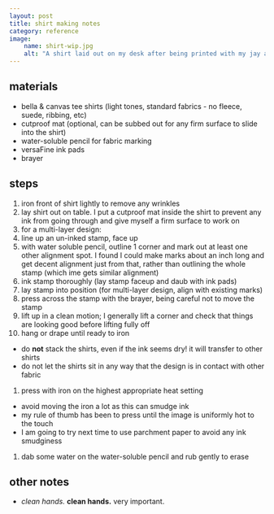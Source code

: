 ```yaml
---
layout: post
title: shirt making notes
category: reference
image: 
    name: shirt-wip.jpg
    alt: "A shirt laid out on my desk after being printed with my jay and flicker prints. There are ink pads and other tools scattered around."
---
```


## materials

- bella & canvas tee shirts (light tones, standard fabrics - no fleece, suede, ribbing, etc)
- cutproof mat (optional, can be subbed out for any firm surface to slide into the shirt)
- water-soluble pencil for fabric marking
- versaFine ink pads
- brayer

## steps

1. iron front of shirt lightly to remove any wrinkles
1. lay shirt out on table. I put a cutproof mat inside the shirt to prevent any ink from going through and give myself a firm surface to work on
1. for a multi-layer design:
  1. line up an un-inked stamp, face up
  1. with water soluble pencil, outline 1 corner and mark out at least one other alignment spot. I found I could make marks about an inch long and get decent alignment just from that, rather than outlining the whole stamp (which ime gets similar alignment)
1. ink stamp thoroughly (lay stamp faceup and daub with ink pads)
1. lay stamp into position (for multi-layer design, align with existing marks)
1. press across the stamp with the brayer, being careful not to move the stamp
1. lift up in a clean motion; I generally lift a corner and check that things are looking good before lifting fully off
1. hang or drape until ready to iron
  - do **not** stack the shirts, even if the ink seems dry! it will transfer to other shirts
  - do not let the shirts sit in any way that the design is in contact with other fabric
1. press with iron on the highest appropriate heat setting
  - avoid moving the iron a lot as this can smudge ink
  - my rule of thumb has been to press until the image is uniformly hot to the touch
  - I am going to try next time to use parchment paper to avoid any ink smudginess
1. dab some water on the water-soluble pencil and rub gently to erase

## other notes

- *clean hands.* **clean hands.** very important.
